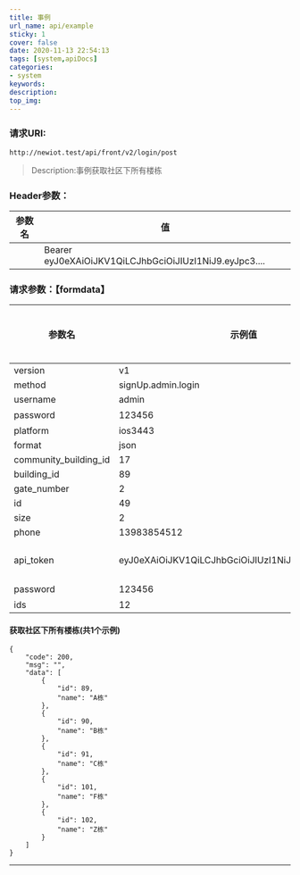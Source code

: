 ```yaml
---
title: 事例
url_name: api/example
sticky: 1
cover: false
date: 2020-11-13 22:54:13
tags: [system,apiDocs]
categories: 
- system
keywords:
description:
top_img:
---
```




### 请求URI:

```http
http://newiot.test/api/front/v2/login/post
```

> Description:事例获取社区下所有楼栋

### Header参数：

|参数名|值|
|--|--|
|  | Bearer eyJ0eXAiOiJKV1QiLCJhbGciOiJIUzI1NiJ9.eyJpc3.... |

### 请求参数：【formdata】

|参数名|示例值|描述|类型|是否必须|
|--|--|--|--|--|
| version | v1 |  | string |  |
| method | signUp.admin.login |  | string |  |
| username | admin |  | string |  |
| password | 123456 | 密码 | number |  |
| platform | ios3443 |  | string |  |
| format | json |  | string |  |
| community_building_id | 17 |  | number |  |
| building_id | 89 |  | number |  |
| gate_number | 2 |  | number |  |
| id | 49 |  | number |  |
| size | 2 |  | number |  |
| phone | 13983854512 |  | string |  |
| api_token | eyJ0eXAiOiJKV1QiLCJhbGciOiJIUzI1NiJ9.eyJpc3MiOiIiL.... | 身份认证token | string |  |
| password | 123456 | 密码 | number |  |
| ids | 12 |  | number |  |

#### 获取社区下所有楼栋(共1个示例)

```
{
    "code": 200,
    "msg": "",
    "data": [
        {
            "id": 89,
            "name": "A栋"
        },
        {
            "id": 90,
            "name": "B栋"
        },
        {
            "id": 91,
            "name": "C栋"
        },
        {
            "id": 101,
            "name": "F栋"
        },
        {
            "id": 102,
            "name": "Z栋"
        }
    ]
}
```

---
